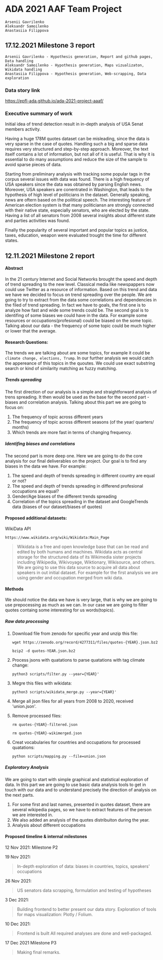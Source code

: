 # ADA 2021 AAF Team Project
    Arsenii Gavrilenko
    Aleksandr Samoilenko
    Anastasiia Filippova

## 17.12.2021  Milestone 3 report 
    Arsenii Gavrilenko - Hypothesis generation, Report and github pages, Data handling
    Aleksandr Samoilenko - Hypothesis generation, Maps vizualizaton, Wikidata handling
    Anastasiia Filippova - Hypothesis generation, Web-scrapping, Data exploration

### Data story link
https://epfl-ada.github.io/ada-2021-project-aaaf/

### Executive summary of work
Initial idea of trend detection result in in-depth analysis of USA Senat members activity.

Having a huge 178M quotes dataset can be misleading, since the data is very sparse in the case of quotes. Handling such a big and sparse data requires very structured and step-by-step approach. Moreover, the text itself contains a lot of information, but not all of it is useful. That is why it is essential to do many assumptions and reduce the size of the sample to avoid sparse pieces of data.

Starting from preliminary analysis with tracking some popular tags in the corpus several issues with data was found. There is a high frequency of USA speakers since the data was obtained by parsing English news. Moreover, USA speakers are conentrated in Washington, that leads to the hypothesis of high level of politicians in the dataset. Generally speaking, news are oftern based on the poilitical speech. The interesting feature of American election system is that many politiciansn are strongly connected with their native state, especially senators, who are elected by the state. Having a list of all senators from 2008 several insights about different state and parties activities was found.

Finally the popularity of several important and popular topics as justice, taxes, education, weapon were evaluated trought the time for different states.

## 12.11.2021  Milestone 2 report
#### Abstract
In the 21 century Internet and Social Networks brought the speed and depth of trend spreading to the new level. Classical media like newspappers now could use Twitter as a resource of information. Based on this trend and data we have we decided to focus on trend spreading over the people. We are going to try to extract from the data some correlations and dependencies in the filed of trend spreading. In fact we have to goals, the first one is to analyze how fast and wide some trends could be. The second goal is to identifing of some biases we could have in the data.
For example some resources or occupations(profesional) could be biased on the some topic. Talking about our data - the frequency of some topic could be much higher or lower that the average.

#### Research Questions:
The trends we are talking about are some topics, for example it could be `climate change, elections, Trump`. In our further analysis we would catch the appereance of this topics in the quoutes. We could use exact substring search or kind of similarity matching as fuzzy matching.
##### Trends spreading
The first direction of our analysis is a simple and straightforward analysis of trens spreading. It then would be used as the base for the second part - biases and correlation analysis. Talking about this part we are going to focus on:
1. The frequency of topic across different years
2. The frequency of topic across different seasons (of the year/ quarters/ months)
3. Which trends are more fast in terms of changing frequency.

##### Identifing biases and correlations
The second part is more deep one. Here we are going to do the core analysis for our final deliverables on the project. Our goal is to find any biases in the data we have. For example:
1. The speed and depth of trends spreading in different country are equal or not?
2. The speed and depth of trends spreading in differend profesional occupations are equal?
3. Gender/Age biases of the different trends spreading
4. Correlation of the topics spreading in the dataset and GoogleTrends data (biases of our dataset/biases of quotes)



#### Proposed additional datasets:
WikiData API 

`https://www.wikidata.org/wiki/Wikidata:Main_Page`
> Wikidata is a free and open knowledge base that can be read and edited by both humans and machines.
Wikidata acts as central storage for the structured data of its Wikimedia sister projects including Wikipedia, Wikivoyage, Wiktionary, Wikisource, and others.
We are going to use this data source to acquire all data about speakers in out initial dataset. For example for the first analysis we are using gender and occupation merged from wiki data. 




#### Methods
We should notice the data we have is very large, that is why we are going to use prepocessing as much as we can. In our case we are going to filter quotes containg some interesting for us words(topics).
##### Raw data processing 

1. Download file from zenodo for specific year and unzip this file: 

    `wget https://zenodo.org/record/4277311/files/quotes-{YEAR}.json.bz2`

    `bzip2 -d quotes-YEAR.json.bz2`

2. Process jsons with quatations to parse quatations with tag climate change:
    
    `python3 scripts/filter.py --year={YEAR}'`
3. Megre this files with wikidata:
    
    `python3 scripts/wikidata_merge.py --year={YEAR}'`

4. Merge all json files for all years from 2008 to 2020, received 'union.json'.

5. Remove processed files:
    
    `rm quotes-{YEAR}-filtered.json` 
    
    `rm quotes-{YEAR}-wikimerged.json`

6. Creat vocabularies for countries and occupations for processed quatations:
    
    `python scripts/mapping.py --file=union.json`
    
##### Exploratory Analysis
We are going to start with simple graphical and statistical exploration of data.
In this part we are going to use basic data analysis tools to get in touch with our data and to understand precisely the direction of analysis on the next parts.
1. For some first and last names, presented in quotes dataset, there are several wikipedia pages, so we have to extract features of the person we are interested in.
2. We also added an analysis of the quotes distribuiton during the year. 
3. Analysis about different occupations


#### Proposed timeline & internal milestones
12 Nov 2021: Milestone P2

19 Nov 2021:
> In-depth exploration of data: biases in countries, topics, speakers' occupations

26 Nov 2021:
> US senators data scrapping, formulation and testing of hypotheses

3 Dec 2021: 
>Building frontend to better present our data story.
Exploration of tools for maps visualization: Plotly / Folium.

10 Dec 2021:
> Frontend is built
All required analyses are done and well-packaged.

17 Dec 2021 Milestone P3
> Making final remarks.

